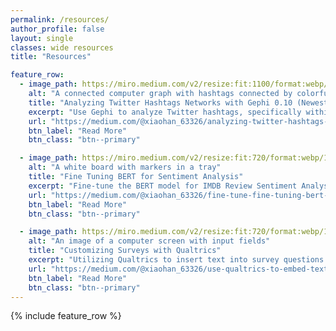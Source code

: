 ```yaml
---
permalink: /resources/
author_profile: false
layout: single
classes: wide resources
title: "Resources"

feature_row:
  - image_path: https://miro.medium.com/v2/resize:fit:1100/format:webp/1*q6gWQpexN5TlGb5GZitEKw.png
    alt: "A connected computer graph with hashtags connected by colorful lines"
    title: "Analyzing Twitter Hashtags Networks with Gephi 0.10 (Newest) and Twitter API."
    excerpt: "Use Gephi to analyze Twitter hashtags, specifically within the network of verified users."
    url: "https://medium.com/@xiaohan_63326/analyzing-twitter-hashtags-networks-with-gephi-0-10-newest-85547dd72ea6"
    btn_label: "Read More"
    btn_class: "btn--primary"

  - image_path: https://miro.medium.com/v2/resize:fit:720/format:webp/1*TfLmZDiaxbHP6fZU7m9-gA.jpeg
    alt: "A white board with markers in a tray"
    title: "Fine Tuning BERT for Sentiment Analysis"
    excerpt: "Fine-tune the BERT model for IMDB Review Sentiment Analysis. This tutorial is designed to be general and can be applied to fine-tuning BERT for sentiment analysis tasks on your own dataset"
    url: "https://medium.com/@xiaohan_63326/fine-tune-fine-tuning-bert-for-sentiment-analysis-f5002b08f10a"
    btn_label: "Read More"
    btn_class: "btn--primary"

  - image_path: https://miro.medium.com/v2/resize:fit:720/format:webp/1*aJ74mJ0qHcL6fI9EuiW9Tg.png
    alt: "An image of a computer screen with input fields"
    title: "Customizing Surveys with Qualtrics"
    excerpt: "Utilizing Qualtrics to insert text into survey questions and repeat a specific number of questions for the respondent"
    url: "https://medium.com/@xiaohan_63326/use-qualtrics-to-embed-text-4b6e1673b251"
    btn_label: "Read More"
    btn_class: "btn--primary"
---
```


{% include feature_row %}